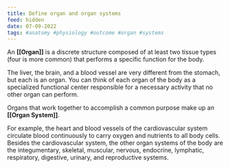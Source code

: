 ```yaml
---
title: Define organ and organ systems
feed: hidden
date: 07-09-2022
tags: #anatomy #physiology #outcome #organ #systems
---
```


An **[[Organ]]** is a discrete structure composed of at least two
tissue types (four is more common) that performs a specific
function for the body.

The liver, the brain, and a blood vessel are very different from the stomach, but each is an organ. You can think of each organ of the body as a specialized functional center responsible for a necessary activity that no other organ can perform.

Organs that work together to accomplish a common purpose
make up an **[[Organ System]]**. 

For example, the heart and blood vessels of the cardiovascular system circulate blood continuously
to carry oxygen and nutrients to all body cells. Besides the cardiovascular system, the other organ systems of the body are the integumentary, skeletal, muscular, nervous, endocrine, lymphatic, respiratory, digestive, urinary, and reproductive systems.

